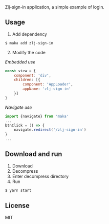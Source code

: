 Zlj-sign-in application, a simple example of login.

## Usage

1. Add dependency
```bash
$ maka add zlj-sign-in
```

2. Modify the code

*Embedded use*
```javascript
const view = {
    component: 'div',
    children: [{
        component: 'AppLoader',
        appName: 'zlj-sign-in'
    }]
}
```
*Navigate use*
```javascript
import {navigate} from 'maka'
...
btnClick = () => {
    navigate.redirect('/zlj-sign-in')
}
...
```

## Download and run

1. Download
2. Decompress
3. Enter decompress directory
4. Run
```bash
$ yarn start
```

## License

MIT

